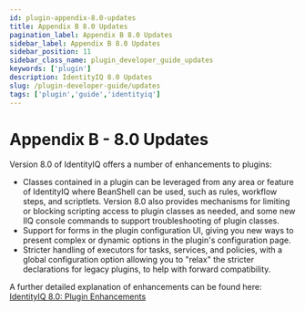 ```yaml
---
id: plugin-appendix-8.0-updates
title: Appendix B 8.0 Updates
pagination_label: Appendix B 8.0 Updates
sidebar_label: Appendix B 8.0 Updates
sidebar_position: 11
sidebar_class_name: plugin_developer_guide_updates
keywords: ['plugin']
description: IdentityIQ 8.0 Updates
slug: /plugin-developer-guide/updates
tags: ['plugin','guide','identityiq']
---
```

# Appendix B - 8.0 Updates

Version 8.0 of IdentityIQ offers a number of enhancements to plugins:

* Classes contained in a plugin can be leveraged from any area or feature of IdentityIQ where BeanShell can be used, such as rules, workflow steps, and scriptlets. Version 8.0 also provides mechanisms for limiting or blocking scripting access to plugin classes as needed, and some new IIQ console commands to support troubleshooting of plugin classes.
* Support for forms in the plugin configuration UI, giving you new ways to present complex or dynamic options in the plugin's configuration page.
* Stricter handling of executors for tasks, services, and policies, with a global configuration option allowing you to "relax" the stricter declarations for legacy plugins, to help with forward compatibility.

A further detailed explanation of enhancements can be found here: [IdentityIQ 8.0: Plugin Enhancements](https://community.sailpoint.com/docs/DOC-13331)